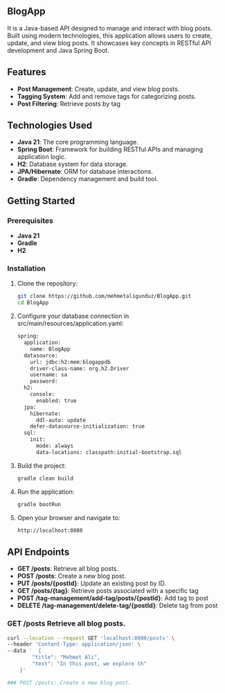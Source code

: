 ## BlogApp 
   It is a Java-based API designed to manage and interact with blog posts. Built using modern technologies, this application allows users to create, update, and view blog posts. It showcases key concepts in RESTful API development and Java Spring Boot.

## Features

- **Post Management**: Create, update, and view blog posts.
- **Tagging System**: Add and remove tags for categorizing posts.
- **Post Filtering**: Retrieve posts by tag

## Technologies Used

- **Java 21**: The core programming language.
- **Spring Boot**: Framework for building RESTful APIs and managing application logic.
- **H2**: Database system for data storage.
- **JPA/Hibernate**: ORM for database interactions.
- **Gradle**: Dependency management and build tool.

## Getting Started

### Prerequisites

- **Java 21**
- **Gradle**
- **H2**

### Installation

1. Clone the repository:
   ```bash
   git clone https://github.com/mehmetaligunduz/BlogApp.git
   cd BlogApp

2. Configure your database connection in src/main/resources/application.yaml:
   ```bash
   spring:
     application:
       name: BlogApp
     datasource:
       url: jdbc:h2:mem:blogappdb
       driver-class-name: org.h2.Driver
       username: sa
       password:
     h2:
       console:
         enabled: true
     jpa:
       hibernate:
         ddl-auto: update
       defer-datasource-initialization: true
     sql:
       init:
         mode: always
         data-locations: classpath:initial-bootstrap.sql

3. Build the project:
   ```bash
   gradle clean build

4. Run the application:
   ```bash
   gradle bootRun

5. Open your browser and navigate to:
   ```bash
   http://localhost:8080

## API Endpoints

- **GET /posts**: Retrieve all blog posts.
- **POST /posts**: Create a new blog post.
- **PUT /posts/{postId}**: Update an existing post by ID.
- **GET /posts/{tag}**: Retrieve posts associated with a specific tag
- **POST /tag-management/add-tag/posts/{postId}**: Add tag to post
- **DELETE /tag-management/delete-tag/{postId}**: Delete tag from post

### GET /posts Retrieve all blog posts.
   ```bash
   curl --location --request GET 'localhost:8080/posts' \
   --header 'Content-Type: application/json' \
   --data '  {
           "title": "Mehmet Ali",
           "text": "In this post, we explore th"
       }'

### POST /posts: Create a new blog post.




